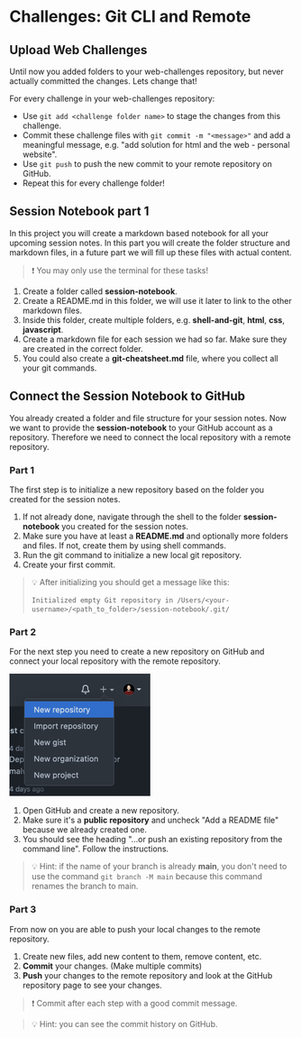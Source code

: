 # Challenges: Git CLI and Remote

## Upload Web Challenges

Until now you added folders to your web-challenges repository, but never actually committed the changes. Lets change that!

For every challenge in your web-challenges repository:

- Use `git add <challenge folder name>` to stage the changes from this challenge.
- Commit these challenge files with `git commit -m "<message>"` and add a meaningful message, e.g. "add solution for html and the web - personal website".
- Use `git push` to push the new commit to your remote repository on GitHub.
- Repeat this for every challenge folder!

## Session Notebook part 1

In this project you will create a markdown based notebook for all your upcoming session notes. In
this part you will create the folder structure and markdown files, in a future part we will fill up
these files with actual content.

> ❗️ You may only use the terminal for these tasks!

1. Create a folder called **session-notebook**.
2. Create a README.md in this folder, we will use it later to link to the other markdown files.
3. Inside this folder, create multiple folders, e.g. **shell-and-git**, **html**, **css**,
   **javascript**.
4. Create a markdown file for each session we had so far. Make sure they are created in the correct
   folder.
5. You could also create a **git-cheatsheet.md** file, where you collect all your git commands.

## Connect the Session Notebook to GitHub

You already created a folder and file structure for your session notes. Now we want to provide the
**session-notebook** to your GitHub account as a repository. Therefore we need to connect the local
repository with a remote repository.

### Part 1

The first step is to initialize a new repository based on the folder you created for the session
notes.

1. If not already done, navigate through the shell to the folder **session-notebook** you created
   for the session notes.
2. Make sure you have at least a **README.md** and optionally more folders and files. If not, create
   them by using shell commands.
3. Run the git command to initialize a new local git repository.
4. Create your first commit.

> 💡 After initializing you should get a message like this:
>
> ```
> Initialized empty Git repository in /Users/<your-username>/<path_to_folder>/session-notebook/.git/
> ```

### Part 2

For the next step you need to create a new repository on GitHub and connect your local repository
with the remote repository.

![Create a new GitHub repository](assets/create-new-repository.png)

1.  Open GitHub and create a new repository.
2.  Make sure it's a **public repository** and uncheck "Add a README file" because we already
    created one.
3.  You should see the heading "…or push an existing repository from the command line". Follow the
    instructions.

> 💡 Hint: if the name of your branch is already **main**, you don't need to use the command
> `git branch -M main` because this command renames the branch to main.

### Part 3

From now on you are able to push your local changes to the remote repository.

1. Create new files, add new content to them, remove content, etc.
2. **Commit** your changes. (Make multiple commits)
3. **Push** your changes to the remote repository and look at the GitHub repository page to see your
   changes.

> ❗️ Commit after each step with a good commit message.

> 💡 Hint: you can see the commit history on GitHub.
